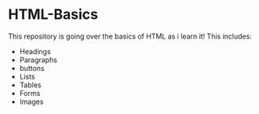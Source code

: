 # HTML-Basics

This repository is going over the basics of HTML as i learn it!
This includes: 
- Headings
- Paragraphs
- buttons
- Lists
- Tables
- Forms
- Images
